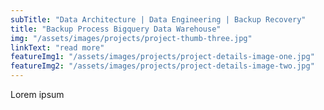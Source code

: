 ```yaml
---
subTitle: "Data Architecture | Data Engineering | Backup Recovery"
title: "Backup Process Bigquery Data Warehouse"
img: "/assets/images/projects/project-thumb-three.jpg"
linkText: "read more"
featureImg1: "/assets/images/projects/project-details-image-one.jpg"
featureImg2: "/assets/images/projects/project-details-image-two.jpg"
---
```

Lorem ipsum
